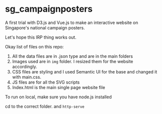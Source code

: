 # sg_campaignposters

A first trial with D3.js and Vue.js to make an interactive website on Singapore's national campaign posters. 

Let's hope this IRP thing works out. 

Okay list of files on this repo: 

1. All the data files are in .json type and are in the main folders
2. Images used are in `img` folder. I resized them for the website accordingly. 
3. CSS files are styling and I used Semantic UI for the base and changed it with main.css. 
4. JS files are for all the SVG scripts
5. Index.html is the main single page website file 

To run on local, make sure you have node.js installed 

cd to the correct folder. and `http-serve` 